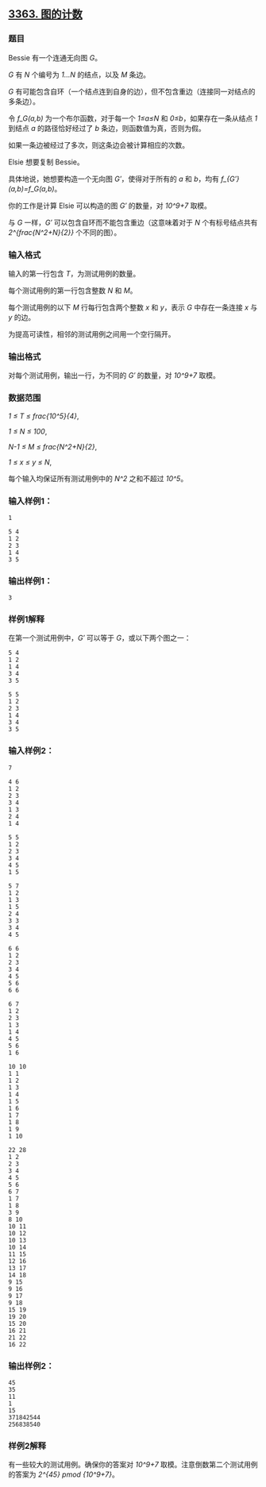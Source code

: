 ## [3363. 图的计数](https://www.acwing.com/problem/content/3366/)

### 题目

Bessie 有一个连通无向图 *G*。

*G* 有 *N* 个编号为 *1…N* 的结点，以及 *M* 条边。

*G* 有可能包含自环（一个结点连到自身的边），但不包含重边（连接同一对结点的多条边）。

令 *f_G(a,b)* 为一个布尔函数，对于每一个 *1≤a≤N* 和 *0≤b*，如果存在一条从结点 *1* 到结点 *a* 的路径恰好经过了 *b* 条边，则函数值为真，否则为假。

如果一条边被经过了多次，则这条边会被计算相应的次数。

Elsie 想要复制 Bessie。

具体地说，她想要构造一个无向图 *G′*，使得对于所有的 *a* 和 *b*，均有 *f_{G′}(a,b)=f_G(a,b)*。

你的工作是计算 Elsie 可以构造的图 *G′* 的数量，对 *10^9+7* 取模。

与 *G* 一样，*G′* 可以包含自环而不能包含重边（这意味着对于 *N* 个有标号结点共有 *2^{frac{N^2+N}{2}}* 个不同的图）。

### 输入格式

输入的第一行包含 *T*，为测试用例的数量。

每个测试用例的第一行包含整数 *N* 和 *M*。

每个测试用例的以下 *M* 行每行包含两个整数 *x* 和 *y*，表示 *G* 中存在一条连接 *x* 与 *y* 的边。

为提高可读性，相邻的测试用例之间用一个空行隔开。

### 输出格式

对每个测试用例，输出一行，为不同的 *G′* 的数量，对 *10^9+7* 取模。

### 数据范围

*1 ≤ T ≤ frac{10^5}{4}*,

*1 ≤ N ≤ 100*,

*N-1 ≤ M ≤ frac{N^2+N}{2}*,

*1 ≤ x ≤ y ≤ N*,

每个输入均保证所有测试用例中的 *N^2* 之和不超过 *10^5*。

### 输入样例1：

```
1

5 4
1 2
2 3
1 4
3 5
```

### 输出样例1：

```
3
```

### 样例1解释

在第一个测试用例中，*G′* 可以等于 *G*，或以下两个图之一：

```
5 4
1 2
1 4
3 4
3 5

5 5
1 2
2 3
1 4
3 4
3 5
```

### 输入样例2：

```
7

4 6
1 2
2 3
3 4
1 3
2 4
1 4

5 5
1 2
2 3
3 4
4 5
1 5

5 7
1 2
1 3
1 5
2 4
3 3
3 4
4 5

6 6
1 2
2 3
3 4
4 5
5 6
6 6

6 7
1 2
2 3
1 3
1 4
4 5
5 6
1 6

10 10
1 1
1 2
1 3
1 4
1 5
1 6
1 7
1 8
1 9
1 10

22 28
1 2
2 3
3 4
4 5
5 6
6 7
1 7
1 8
3 9
8 10
10 11
10 12
10 13
10 14
11 15
12 16
13 17
14 18
9 15
9 16
9 17
9 18
15 19
19 20
15 20
16 21
21 22
16 22
```

### 输出样例2：

```
45
35
11
1
15
371842544
256838540
```

### 样例2解释

有一些较大的测试用例。确保你的答案对 *10^9+7* 取模。注意倒数第二个测试用例的答案为 *2^{45} pmod {10^9+7}*。
